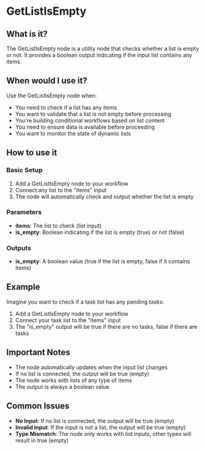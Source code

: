 # GetListIsEmpty

## What is it?

The GetListIsEmpty node is a utility node that checks whether a list is empty or not. It provides a boolean output indicating if the input list contains any items.

## When would I use it?

Use the GetListIsEmpty node when:

- You need to check if a list has any items
- You want to validate that a list is not empty before processing
- You're building conditional workflows based on list content
- You need to ensure data is available before proceeding
- You want to monitor the state of dynamic lists

## How to use it

### Basic Setup

1. Add a GetListIsEmpty node to your workflow
1. Connect any list to the "items" input
1. The node will automatically check and output whether the list is empty

### Parameters

- **items**: The list to check (list input)
- **is_empty**: Boolean indicating if the list is empty (true) or not (false)

### Outputs

- **is_empty**: A boolean value (true if the list is empty, false if it contains items)

## Example

Imagine you want to check if a task list has any pending tasks:

1. Add a GetListIsEmpty node to your workflow
1. Connect your task list to the "items" input
1. The "is_empty" output will be true if there are no tasks, false if there are tasks

## Important Notes

- The node automatically updates when the input list changes
- If no list is connected, the output will be true (empty)
- The node works with lists of any type of items
- The output is always a boolean value

## Common Issues

- **No Input**: If no list is connected, the output will be true (empty)
- **Invalid Input**: If the input is not a list, the output will be true (empty)
- **Type Mismatch**: The node only works with list inputs, other types will result in true (empty) 